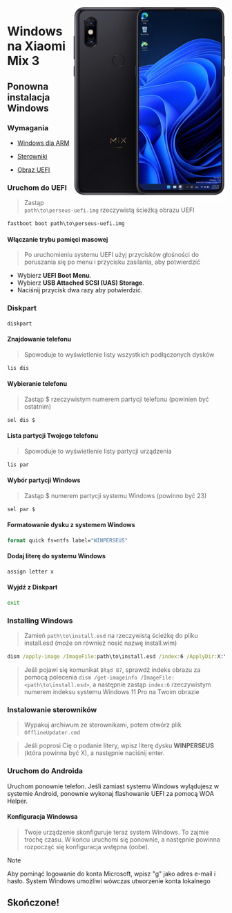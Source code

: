 <img align="right" src="https://github.com/n00b69/woa-perseus/blob/main/perseus.png" width="350" alt="Windows 11 running on perseus">

# Windows na Xiaomi Mix 3

## Ponowna instalacja Windows

### Wymagania
- [Windows dla ARM](https://worproject.com/esd)

- [Sterowniki](https://github.com/n00b69/woa-perseus/releases/tag/Drivers)
  
- [Obraz UEFI](https://github.com/n00b69/woa-perseus/releases/tag/UEFI)

### Uruchom do UEFI
> Zastąp `path\to\perseus-uefi.img` rzeczywistą ścieżką obrazu UEFI
```cmd
fastboot boot path\to\perseus-uefi.img
```

#### Włączanie trybu pamięci masowej
> Po uruchomieniu systemu UEFI użyj przycisków głośności do poruszania się po menu i przycisku zasilania, aby potwierdzić
- Wybierz **UEFI Boot Menu**.
- Wybierz **USB Attached SCSI (UAS) Storage**.
- Naciśnij przycisk dwa razy aby potwierdzić.

### Diskpart
```cmd
diskpart
```

#### Znajdowanie telefonu
> Spowoduje to wyświetlenie listy wszystkich podłączonych dysków
```cmd
lis dis
```

#### Wybieranie telefonu
> Zastąp $ rzeczywistym numerem partycji telefonu (powinien być ostatnim)
```cmd
sel dis $
```

#### Lista partycji Twojego telefonu
> Spowoduje to wyświetlenie listy partycji urządzenia
```cmd
lis par
```

#### Wybór partycji Windows
> Zastąp $ numerem partycji systemu Windows (powinno być 23)
```cmd
sel par $
```

#### Formatowanie dysku z systemem Windows
```cmd
format quick fs=ntfs label="WINPERSEUS"
```

#### Dodaj literę do systemu Windows
```cmd
assign letter x
```

#### Wyjdź z Diskpart
```cmd
exit
```

### Installing Windows
> Zamień `path\to\install.esd` na rzeczywistą ścieżkę do pliku install.esd (może on również nosić nazwę install.wim)

```cmd
dism /apply-image /ImageFile:path\to\install.esd /index:6 /ApplyDir:X:\
```

> Jeśli pojawi się komunikat `Błąd 87`, sprawdź indeks obrazu za pomocą polecenia `dism /get-imageinfo /ImageFile:<path\to\install.esd>`, a następnie zastąp `index:6` rzeczywistym numerem indeksu systemu Windows 11 Pro na Twoim obrazie

### Instalowanie sterowników
> Wypakuj archiwum ze sterownikami, potem otwórz plik `OfflineUpdater.cmd`
 
> Jeśli poprosi Cię o podanie litery, wpisz literę dysku **WINPERSEUS** (która powinna być X), a następnie naciśnij enter.

### Uruchom do Androida
Uruchom ponownie telefon. Jeśli zamiast systemu Windows wylądujesz w systemie Android, ponownie wykonaj flashowanie UEFI za pomocą WOA Helper.

#### Konfiguracja Windowsa
> Twoje urządzenie skonfiguruje teraz system Windows. To zajmie trochę czasu. W końcu uruchomi się ponownie, a następnie powinna rozpocząć się konfiguracja wstępna (oobe).

> [!Note]
> Aby pominąć logowanie do konta Microsoft, wpisz "g" jako adres e-mail i hasło. System Windows umożliwi wówczas utworzenie konta lokalnego

## Skończone!
















